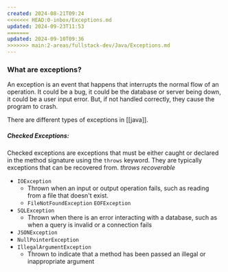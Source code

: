 ```yaml
---
created: 2024-08-21T09:24
<<<<<<< HEAD:0-inbox/Exceptions.md
updated: 2024-09-23T11:53
=======
updated: 2024-09-10T09:36
>>>>>>> main:2-areas/fullstack-dev/Java/Exceptions.md
---
```

### What are exceptions?
An exception is an event that happens that interrupts the normal flow of an operation. It could be a bug, it could be the database or server being down, it could be a user input error. But, if not handled correctly, they cause the program to crash. 

There are different types of exceptions in [[java]]. 
##### Checked Exceptions:
Checked exceptions are exceptions that must be either caught or declared in the method signature using the `throws` keyword. They are typically exceptions that can be recovered from. *throws* *recoverable*
- `IOException`
	- Thrown when an input or output operation fails, such as reading from a file that doesn't exist. 
	- `FileNotFoundException` `EOFException`
- `SQLException`
	- Thrown when there is an error interacting with a database, such as when a query is invalid or a connection fails
- `JSONException`
- `NullPointerException`
- `IllegalArgumentException`
	- Thrown to indicate that a method has been passed an illegal or inappropriate argument